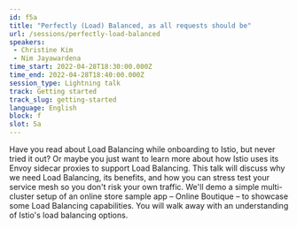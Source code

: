 ```yaml
---
id: f5a
title: "Perfectly (Load) Balanced, as all requests should be"
url: /sessions/perfectly-load-balanced
speakers:
 - Christine Kim
 - Nim Jayawardena
time_start: 2022-04-28T18:30:00.000Z
time_end: 2022-04-28T18:40:00.000Z
session_type: Lightning talk
track: Getting started
track_slug: getting-started
language: English
block: f
slot: 5a
---
```


Have you read about Load Balancing while onboarding to Istio, but never tried it out? Or maybe you just want to learn more about how Istio uses its Envoy sidecar proxies to support Load Balancing. This talk will discuss why we need Load Balancing, its benefits, and how you can stress test your service mesh so you don't risk your own traffic. We'll demo a simple multi-cluster setup of an online store sample app – Online Boutique – to showcase some Load Balancing capabilities. You will walk away with an understanding of Istio's load balancing options.